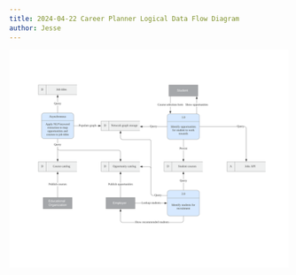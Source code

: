 ```yaml
---
title: 2024-04-22 Career Planner Logical Data Flow Diagram
author: Jesse
---
```


![Career planner logical DFD](/diagrams/career-planner-logical-dfd.svg)